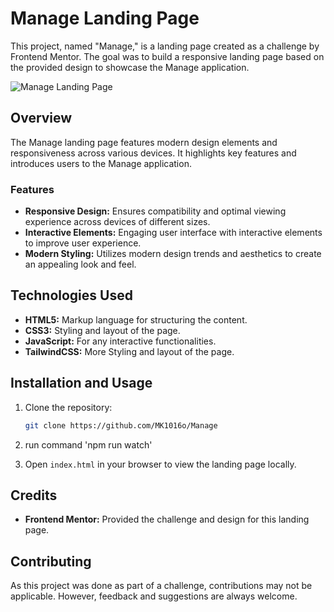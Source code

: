 # Manage Landing Page

This project, named "Manage," is a landing page created as a challenge by Frontend Mentor. The goal was to build a responsive landing page based on the provided design to showcase the Manage application.

![Manage Landing Page](https://www.frontendmentor.io/_next/image?url=https%3A%2F%2Fres.cloudinary.com%2Fdz209s6jk%2Fimage%2Fupload%2Fv1580921001%2FChallenges%2Fdnn0oqu9q1r6dpq2lmr8.jpg&w=384&q=75)

## Overview

The Manage landing page features modern design elements and responsiveness across various devices. It highlights key features and introduces users to the Manage application.

### Features

- **Responsive Design:** Ensures compatibility and optimal viewing experience across devices of different sizes.
- **Interactive Elements:** Engaging user interface with interactive elements to improve user experience.
- **Modern Styling:** Utilizes modern design trends and aesthetics to create an appealing look and feel.

## Technologies Used

- **HTML5:** Markup language for structuring the content.
- **CSS3:** Styling and layout of the page.
- **JavaScript:** For any interactive functionalities.
- **TailwindCSS:** More Styling and layout of the page.


## Installation and Usage

1. Clone the repository:
    ```bash
    git clone https://github.com/MK1016o/Manage
    ```

2. run command 'npm run watch'
3. Open `index.html` in your browser to view the landing page locally.

## Credits

- **Frontend Mentor:** Provided the challenge and design for this landing page.

## Contributing

As this project was done as part of a challenge, contributions may not be applicable. However, feedback and suggestions are always welcome.
